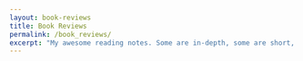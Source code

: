 ```yaml
---
layout: book-reviews
title: Book Reviews
permalink: /book_reviews/
excerpt: "My awesome reading notes. Some are in-depth, some are short, some include quotes. All are for me."
---
```

